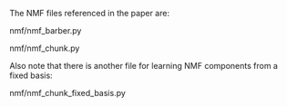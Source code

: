 The NMF files referenced in the paper are:

nmf/nmf_barber.py

nmf/nmf_chunk.py


Also note that there is another file for learning NMF components from a fixed basis:

nmf/nmf_chunk_fixed_basis.py

